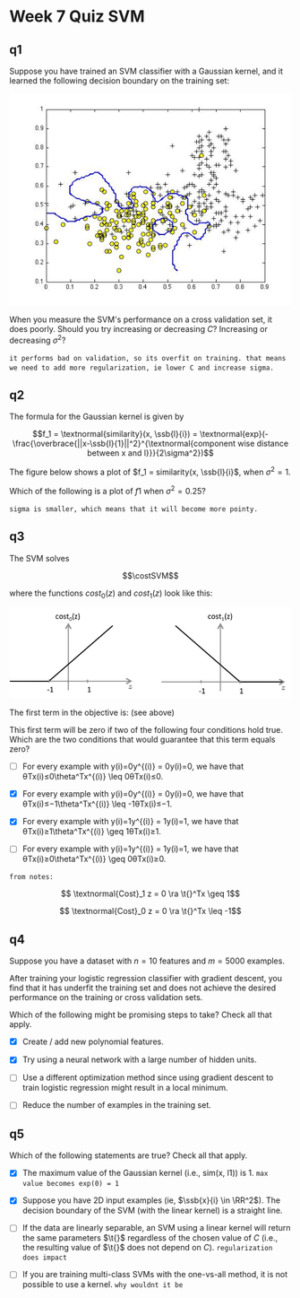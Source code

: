 # Week 7 Quiz SVM

## q1
Suppose you have trained an SVM classifier with a Gaussian kernel, and it learned the following decision boundary on the training set:

![quiz q1](quiz_q1.jpg)

When you measure the SVM's performance on a cross validation set, it does poorly. Should you try increasing or decreasing $C$? Increasing or decreasing $\sigma^2$?

`it performs bad on validation, so its overfit on training. that means we need to add more regularization, ie lower C and increase sigma.`

## q2

The formula for the Gaussian kernel is given by 

$$f_1 = \textnormal{similarity}(x, \ssb{l}{i}) = \textnormal{exp}(-\frac{\overbrace{||x-\ssb{l}{1}||^2}^{\textnormal{component wise distance between x and l}}}{2\sigma^2})$$

The figure below shows a plot of $f_1 = similarity(x, \ssb{l}{i}$, when $\sigma^2 =1$.

Which of the following is a plot of $f1$ when $\sigma^2=0.25$?

`sigma is smaller, which means that it will become more pointy.`


## q3

The SVM solves

$$\costSVM$$ 

where the functions $cost_0(z)$ and $cost_1(z)$ look like this:

![quiz q3](quiz_q3.jpg)

The first term in the objective is: (see above)

This first term will be zero if two of the following four conditions hold true. Which are the two conditions that would guarantee that this term equals zero?

* [ ] For every example with y(i)=0y^{(i)} = 0y(i)=0, we have that θTx(i)≤0\theta^Tx^{(i)} \leq 0θTx(i)≤0.

* [x] For every example with y(i)=0y^{(i)} = 0y(i)=0, we have that θTx(i)≤−1\theta^Tx^{(i)} \leq -1θTx(i)≤−1.

* [x] For every example with y(i)=1y^{(i)} = 1y(i)=1, we have that θTx(i)≥1\theta^Tx^{(i)} \geq 1θTx(i)≥1.

* [ ] For every example with y(i)=1y^{(i)} = 1y(i)=1, we have that θTx(i)≥0\theta^Tx^{(i)} \geq 0θTx(i)≥0.

`from notes:`

$$ \textnormal{Cost}_1 z = 0 \ra \t{}^Tx \geq 1$$

$$ \textnormal{Cost}_0 z = 0 \ra \t{}^Tx \leq -1$$

## q4

Suppose you have a dataset with $n = 10$ features and $m = 5000$ examples.

After training your logistic regression classifier with gradient descent, you find that it has underfit the training set and does not achieve the desired performance on the training or cross validation sets.

Which of the following might be promising steps to take? Check all that apply.

* [x] Create / add new polynomial features.

* [x] Try using a neural network with a large number of hidden units.

* [ ] Use a different optimization method since using gradient descent to train logistic regression might result in a local minimum.

* [ ] Reduce the number of examples in the training set.

## q5

Which of the following statements are true? Check all that apply.

* [x] The maximum value of the Gaussian kernel (i.e., sim(x, l1)) is 1. `max value becomes exp(0) = 1`

* [x] Suppose you have 2D input examples (ie, $\ssb{x}{i} \in \RR^2$). The decision boundary of the SVM (with the linear kernel) is a straight line.

* [ ] If the data are linearly separable, an SVM using a linear kernel will return the same parameters $\t{}$ regardless of the chosen value of $C$ (i.e., the resulting value of $\t{}$ does not depend on $C$). `regularization does impact`

* [ ] If you are training multi-class SVMs with the one-vs-all method, it is not possible to use a kernel. `why wouldnt it be`

